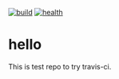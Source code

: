 [![build](https://travis-ci.org/amzsein/hello.svg?branch=master)](https://travis-ci.org/amzsein/hello) [![health](https://coveralls.io/repos/amzsein/hello/badge.svg?branch=master)](https://coveralls.io/r/amzsein/hello?branch=master)

# hello

This is test repo to try travis-ci.
